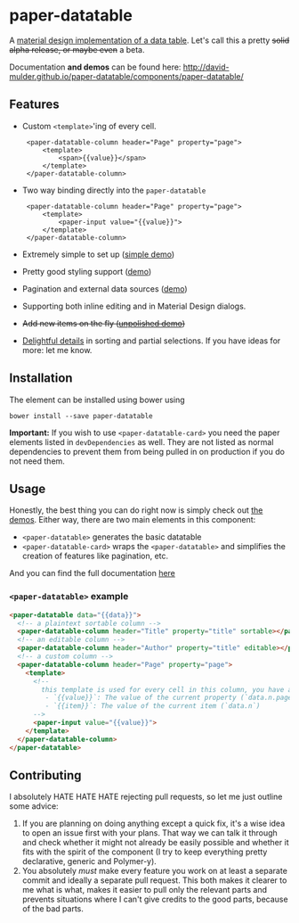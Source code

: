 # paper-datatable

A [material design implementation of a data table](https://www.google.com/design/spec/components/data-tables.html). Let's call this a pretty ~~solid alpha release, or maybe even~~ a beta.

Documentation **and demos** can be found here: http://david-mulder.github.io/paper-datatable/components/paper-datatable/

## Features

 - Custom `<template>`'ing of every cell.

		<paper-datatable-column header="Page" property="page">
			<template>
				<span>{{value}}</span>
			</template>
		</paper-datatable-column>

 - Two way binding directly into the `paper-datatable`

		<paper-datatable-column header="Page" property="page">
			<template>
				<paper-input value="{{value}}">
			</template>
		</paper-datatable-column>
 - Extremely simple to set up ([simple demo](http://david-mulder.github.io/paper-datatable/components/paper-datatable/demo/simple.html))
 - Pretty good styling support ([demo](http://david-mulder.github.io/paper-datatable/components/paper-datatable/demo/theming.html))
 - Pagination and external data sources ([demo](http://david-mulder.github.io/paper-datatable/components/paper-datatable/demo/users-card.html))
 - Supporting both inline editing and in Material Design dialogs.
 - ~~Add new items on the fly ([unpolished demo](http://david-mulder.github.io/paper-datatable/components/paper-datatable/demo/paper-datatable-card.html))~~
 - [Delightful details](https://www.google.com/design/spec/animation/delightful-details.html) in sorting and partial selections. If you have ideas for more: let me know.

## Installation

The element can be installed using bower using

    bower install --save paper-datatable

**Important:** If you wish to use `<paper-datatable-card>` you need the paper elements listed in `devDependencies` as well. They are not listed as normal dependencies to prevent them from being pulled in on production if you do not need them.

## Usage

Honestly, the best thing you can do right now is simply check out [the demos](http://david-mulder.github.io/paper-datatable/components/paper-datatable/demo/). Either way, there are two main elements in this component:

 - `<paper-datatable>` generates the basic datatable
 - `<paper-datatable-card>` wraps the `<paper-datatable>` and simplifies the creation of features like pagination, etc.

And you can find the full documentation [here](http://david-mulder.github.io/paper-datatable/components/paper-datatable/)

### `<paper-datatable>` example

```html
<paper-datatable data="{{data}}">
  <!-- a plaintext sortable column -->
  <paper-datatable-column header="Title" property="title" sortable></paper-datatable-column>
  <!-- an editable column -->
  <paper-datatable-column header="Author" property="title" editable></paper-datatable-column>
  <!-- a custom column -->
  <paper-datatable-column header="Page" property="page">
	<template>
	  <!--
		this template is used for every cell in this column, you have access to:
		 - `{{value}}`: The value of the current property (`data.n.page`)
		 - `{{item}}`: The value of the current item (`data.n`)
	  -->
	  <paper-input value="{{value}}">
	</template>
  </paper-datatable-column>
</paper-datatable>
```

## Contributing

I absolutely HATE HATE HATE rejecting pull requests, so let me just outline some advice:

 1. If you are planning on doing anything except a quick fix, it's a wise idea to open an issue first with your plans. That
    way we can talk it through and check whether it might not already be easily possible and whether it fits with the
    spirit of the component (I try to keep everything pretty declarative, generic and Polymer-y).
 2. You absolutely *must* make every feature you work on at least a separate commit and ideally a separate pull request.
    This both makes it clearer to me what is what, makes it easier to pull only the relevant parts and prevents situations
    where I can't give credits to the good parts, because of the bad parts.